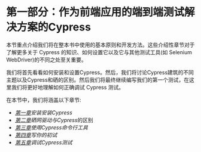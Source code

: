 # 第一部分：作为前端应用的端到端测试解决方案的Cypress

本节重点介绍我们将在整本书中使用的基本原则和开发方法。这些介绍性章节对于了解更多关于 Cypress 的知识、如何设置它以及它与其他测试工具(如 Selenium WebDriver)的不同之处至关重要。

我们将首先看看如何安装和设置Cypress。然后，我们将讨论Cypress建筑的不同主题以及Cypress和硒的区别。然后我们将最终继续编写我们的第一个测试，在这里我们将更好地理解如何正确调试 Cypress 测试。

在本节中，我们将涵盖以下章节:

*   [*第一章*](01.html#_idTextAnchor025)*安装安装Cypress*
*   [*第二章*](02.html#_idTextAnchor055)*硒网驱动与Cypress*的区别
*   [*第三章*](03.html#_idTextAnchor074)*使用Cypress命令行工具*
*   [*第四章*](04.html#_idTextAnchor090)*写你的初试*
*   [*第五章*](05.html#_idTextAnchor119)*调试Cypress测试*